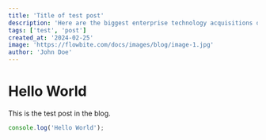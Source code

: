 ```yaml
---
title: 'Title of test post'
description: 'Here are the biggest enterprise technology acquisitions of 2021 so far, in reverse chronological order.'
tags: ['test', 'post']
created_at: '2024-02-25'
image: 'https://flowbite.com/docs/images/blog/image-1.jpg'
author: 'John Doe'
---
```


# Hello World

This is the test post in the blog.

```javascript
console.log('Hello World');
```
